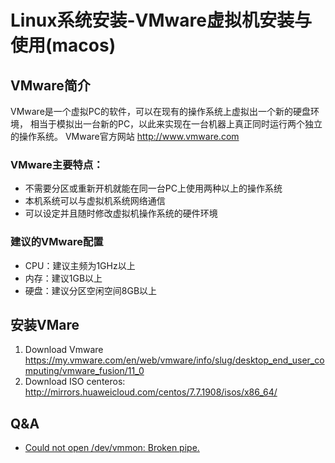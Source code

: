 # Linux系统安装-VMware虚拟机安装与使用(macos)

## VMware简介
VMware是一个虚拟PC的软件，可以在现有的操作系统上虚拟出一个新的硬盘环境，
相当于模拟出一台新的PC，以此来实现在一台机器上真正同时运行两个独立的操作系统。
VMware官方网站 http://www.vmware.com
### VMware主要特点：
- 不需要分区或重新开机就能在同一台PC上使用两种以上的操作系统
- 本机系统可以与虚拟机系统网络通信
- 可以设定并且随时修改虚拟机操作系统的硬件环境
### 建议的VMware配置
- CPU：建议主频为1GHz以上
- 内存：建议1GB以上
- 硬盘：建议分区空闲空间8GB以上

## 安装VMare
1. Download Vmware
https://my.vmware.com/en/web/vmware/info/slug/desktop_end_user_computing/vmware_fusion/11_0
2. Download ISO
centeros: http://mirrors.huaweicloud.com/centos/7.7.1908/isos/x86_64/

## Q&A

- [Could not open /dev/vmmon: Broken pipe.](https://communities.vmware.com/thread/600496)
